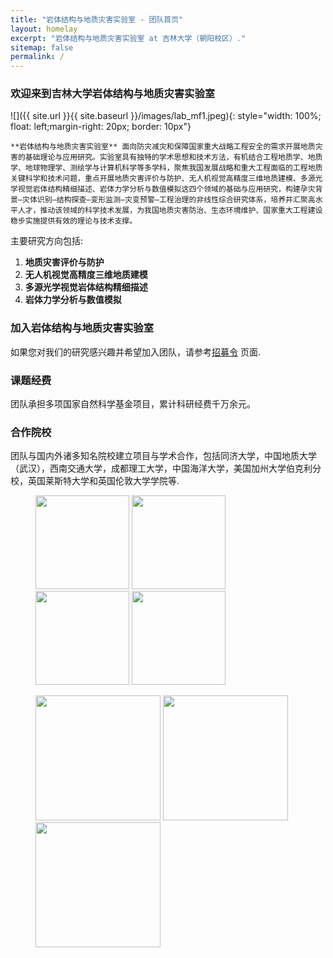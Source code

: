 ```yaml
---
title: "岩体结构与地质灾害实验室 - 团队首页"
layout: homelay
excerpt: "岩体结构与地质灾害实验室 at 吉林大学（朝阳校区）."
sitemap: false
permalink: /
---
```


### 欢迎来到吉林大学岩体结构与地质灾害实验室

![]({{ site.url }}{{ site.baseurl }}/images/lab_mf1.jpeg){: style="width: 100%; float: left;margin-right: 20px; border: 10px"}


    **岩体结构与地质灾害实验室** 面向防灾减灾和保障国家重大战略工程安全的需求开展地质灾害的基础理论与应用研究。实验室具有独特的学术思想和技术方法，有机结合工程地质学、地质学、地球物理学、测绘学与计算机科学等多学科，聚焦我国发展战略和重大工程面临的工程地质关键科学和技术问题，重点开展地质灾害评价与防护、无人机视觉高精度三维地质建模、多源光学视觉岩体结构精细描述、岩体力学分析与数值模拟这四个领域的基础与应用研究，构建孕灾背景—灾体识别—结构探查—变形监测—灾变预警—工程治理的非线性综合研究体系，培养并汇聚高水平人才，推动该领域的科学技术发展，为我国地质灾害防治、生态环境维护、国家重大工程建设稳步实施提供有效的理论与技术支撑。

主要研究方向包括:

1.	**地质灾害评价与防护**
2.	**无人机视觉高精度三维地质建模**
3.	**多源光学视觉岩体结构精细描述**
4.	**岩体力学分析与数值模拟**

<!--
### Technologies and methods
The Sanders Lab is primarily a bioinformatic group that uses a wide range of genomic, bioinformatic, and statistical methods including: whole-exome sequencing, whole-genome sequencing, de novo mutation detection, RNA-Seq, and ChIP-Seq.

### Collaborators
We work with closely with numerous collaborators, including the [State Lab](https://www.mstatelab.com/) and [Bender Lab](https://benderlab.ucsf.edu/lab-members) at UCSF, the [Devlin Lab](https://www.psychiatry.pitt.edu/about-us/our-people/faculty/bernie-j-devlin-phd) at UPMC, the [Roeder Lab](http://www.stat.cmu.edu/~roeder/) at Carnegie Mellon, the [Sestan Lab](http://medicine.yale.edu/lab/sestan/index.aspx), and the [Talkowski lab](http://talkowski.mgh.harvard.edu/) at Harvard.
-->
### 加入岩体结构与地质灾害实验室
如果您对我们的研究感兴趣并希望加入团队，请参考[招募令](recruitment) 页面.

### 课题经费
团队承担多项国家自然科学基金项目，累计科研经费千万余元。

### 合作院校
团队与国内外诸多知名院校建立项目与学术合作，包括同济大学，中国地质大学（武汉），西南交通大学，成都理工大学，中国海洋大学，美国加州大学伯克利分校，英国莱斯特大学和英国伦敦大学学院等.


<figure class="third">
<img src="{{ site.url }}{{ site.baseurl }}/images/1.png" style="width: 150px">	<img src="{{ site.url }}{{ site.baseurl }}/images/2.png" style="width: 150px"> <img src="{{ site.url }}{{ site.baseurl }}/images/3.png" style="width: 150px"> <img src="{{ site.url }}{{ site.baseurl }}/images/4.png" style="width: 150px">

<img src="{{ site.url }}{{ site.baseurl }}/images/5.webp" style="width: 200px"> <img src="{{ site.url }}{{ site.baseurl }}/images/6.jpg" style="width: 200px"> <img src="{{ site.url }}{{ site.baseurl }}/images/7.png" style="width: 200px">
</figure>




